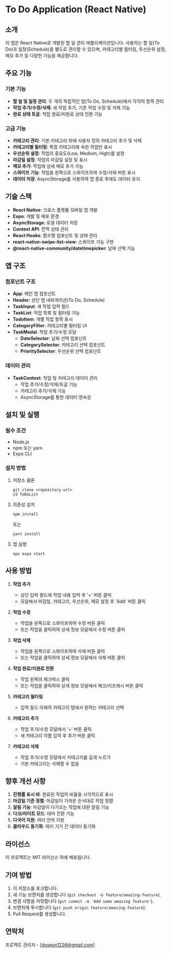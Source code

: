 # To Do Application (React Native)

## 소개

이 앱은 React Native로 개발된 할 일 관리 애플리케이션입니다. 사용자는 할 일(To Do)과 일정(Schedule)을 별도로 관리할 수 있으며, 카테고리별 필터링, 우선순위 설정, 메모 추가 등 다양한 기능을 제공합니다.

## 주요 기능

### 기본 기능

- **할 일 및 일정 관리**: 두 개의 독립적인 탭(To Do, Schedule)에서 각각의 항목 관리
- **작업 추가/수정/삭제**: 새 작업 추가, 기존 작업 수정 및 삭제 기능
- **완료 상태 토글**: 작업 완료/미완료 상태 전환 기능

### 고급 기능

- **카테고리 관리**: 기본 카테고리 외에 사용자 정의 카테고리 추가 및 삭제
- **카테고리별 필터링**: 특정 카테고리에 속한 작업만 표시
- **우선순위 설정**: 작업의 중요도(Low, Medium, High)를 설정
- **마감일 설정**: 작업의 마감일 설정 및 표시
- **메모 추가**: 작업에 상세 메모 추가 가능
- **스와이프 기능**: 작업을 왼쪽으로 스와이프하여 수정/삭제 버튼 표시
- **데이터 저장**: AsyncStorage를 사용하여 앱 종료 후에도 데이터 유지

## 기술 스택

- **React Native**: 크로스 플랫폼 모바일 앱 개발
- **Expo**: 개발 및 배포 환경
- **AsyncStorage**: 로컬 데이터 저장
- **Context API**: 전역 상태 관리
- **React Hooks**: 함수형 컴포넌트 및 상태 관리
- **react-native-swipe-list-view**: 스와이프 기능 구현
- **@react-native-community/datetimepicker**: 날짜 선택 기능

## 앱 구조

### 컴포넌트 구조

- **App**: 메인 앱 컴포넌트
- **Header**: 상단 탭 네비게이션(To Do, Schedule)
- **TaskInput**: 새 작업 입력 필드
- **TaskList**: 작업 목록 및 필터링 기능
- **TodoItem**: 개별 작업 항목 표시
- **CategoryFilter**: 카테고리별 필터링 UI
- **TaskModal**: 작업 추가/수정 모달
  - **DateSelector**: 날짜 선택 컴포넌트
  - **CategorySelector**: 카테고리 선택 컴포넌트
  - **PrioritySelector**: 우선순위 선택 컴포넌트

### 데이터 관리

- **TaskContext**: 작업 및 카테고리 데이터 관리
  - 작업 추가/수정/삭제/토글 기능
  - 카테고리 추가/삭제 기능
  - AsyncStorage를 통한 데이터 영속성

## 설치 및 실행

### 필수 조건

- Node.js
- npm 또는 yarn
- Expo CLI

### 설치 방법

1. 저장소 클론

   ```
   git clone <repository-url>
   cd ToDoList
   ```

2. 의존성 설치

   ```
   npm install
   ```

   또는

   ```
   yarn install
   ```

3. 앱 실행
   ```
   npx expo start
   ```

## 사용 방법

1. **작업 추가**

   - 상단 입력 필드에 작업 내용 입력 후 '+' 버튼 클릭
   - 모달에서 마감일, 카테고리, 우선순위, 메모 설정 후 'Add' 버튼 클릭

2. **작업 수정**

   - 작업을 왼쪽으로 스와이프하여 수정 버튼 클릭
   - 또는 작업을 클릭하여 상세 정보 모달에서 수정 버튼 클릭

3. **작업 삭제**

   - 작업을 왼쪽으로 스와이프하여 삭제 버튼 클릭
   - 또는 작업을 클릭하여 상세 정보 모달에서 삭제 버튼 클릭

4. **작업 완료/미완료 전환**

   - 작업 왼쪽의 체크박스 클릭
   - 또는 작업을 클릭하여 상세 정보 모달에서 체크/리프레시 버튼 클릭

5. **카테고리 필터링**

   - 입력 필드 아래의 카테고리 탭에서 원하는 카테고리 선택

6. **카테고리 추가**

   - 작업 추가/수정 모달에서 '+' 버튼 클릭
   - 새 카테고리 이름 입력 후 추가 버튼 클릭

7. **카테고리 삭제**
   - 작업 추가/수정 모달에서 카테고리를 길게 누르기
   - 기본 카테고리는 삭제할 수 없음

## 향후 개선 사항

1. **진행률 표시 바**: 완료된 작업의 비율을 시각적으로 표시
2. **마감일 기준 정렬**: 마감일이 가까운 순서대로 작업 정렬
3. **알림 기능**: 마감일이 다가오는 작업에 대한 알림 기능
4. **다크/라이트 모드**: 테마 전환 기능
5. **다국어 지원**: 여러 언어 지원
6. **클라우드 동기화**: 여러 기기 간 데이터 동기화

## 라이선스

이 프로젝트는 MIT 라이선스 하에 배포됩니다.

## 기여 방법

1. 이 저장소를 포크합니다.
2. 새 기능 브랜치를 생성합니다 (`git checkout -b feature/amazing-feature`).
3. 변경 사항을 커밋합니다 (`git commit -m 'Add some amazing feature'`).
4. 브랜치에 푸시합니다 (`git push origin feature/amazing-feature`).
5. Pull Request를 생성합니다.

## 연락처

프로젝트 관리자 - [doseon1226@gmail.com]
